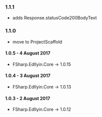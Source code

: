 ### 1.1.1
* adds Response.statusCode200BodyText

### 1.1.0
* move to ProjectScaffold

#### 1.0.5 - 4 August 2017
* FSharp.EdIlyin.Core -> 1.0.15

#### 1.0.4 - 3 August 2017
* FSharp.EdIlyin.Core -> 1.0.13

#### 1.0.3 - 2 August 2017
* FSharp.EdIlyin.Core -> 1.0.12
